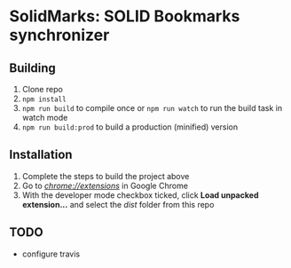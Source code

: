 # SolidMarks: SOLID Bookmarks synchronizer

## Building

1.  Clone repo
2.  `npm install`
3.  `npm run build` to compile once or `npm run watch` to run the build task in watch mode
4.  `npm run build:prod` to build a production (minified) version

## Installation

1.  Complete the steps to build the project above
2.  Go to [_chrome://extensions_](chrome://extensions) in Google Chrome
3.  With the developer mode checkbox ticked, click **Load unpacked extension...** and select the _dist_ folder from this repo

## TODO

* configure travis